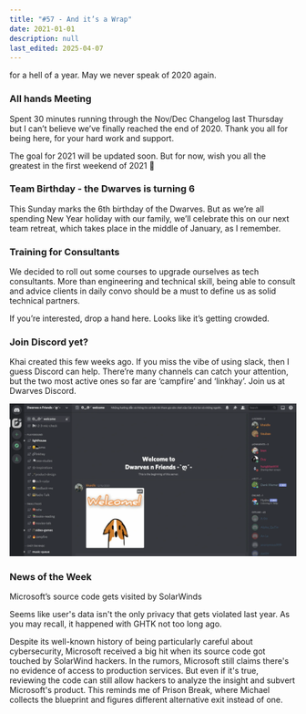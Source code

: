 ```yaml
---
title: "#57 - And it’s a Wrap"
date: 2021-01-01
description: null
last_edited: 2025-04-07
---
```


for a hell of a year. May we never speak of 2020 again.

### All hands Meeting

Spent 30 minutes running through the Nov/Dec Changelog last Thursday but I can’t believe we’ve finally reached the end of 2020. Thank you all for being here, for your hard work and support.

The goal for 2021 will be updated soon. But for now, wish you all the greatest in the first weekend of 2021 🖤

### Team Birthday - the Dwarves is turning 6

This Sunday marks the 6th birthday of the Dwarves. But as we’re all spending New Year holiday with our family, we’ll celebrate this on our next team retreat, which takes place in the middle of January, as I remember.

### Training for Consultants

We decided to roll out some courses to upgrade ourselves as tech consultants. More than engineering and technical skill, being able to consult and advice clients in daily convo should be a must to define us as solid technical partners.

If you’re interested, drop a hand here. Looks like it’s getting crowded.

### Join Discord yet?

Khai created this few weeks ago. If you miss the vibe of using slack, then I guess Discord can help. There’re many channels can catch your attention, but the two most active ones so far are ‘campfire’ and ‘linkhay’. Join us at Dwarves Discord.

![](assets/notion-image-1744007090430-k9iog.webp)

### News of the Week

Microsoft’s source code gets visited by SolarWinds

Seems like user's data isn't the only privacy that gets violated last year. As you may recall, it happened with GHTK not too long ago.

Despite its well-known history of being particularly careful about cybersecurity, Microsoft received a big hit when its source code got touched by SolarWind hackers. In the rumors, Microsoft still claims there's no evidence of access to production services. But even if it's true, reviewing the code can still allow hackers to analyze the insight and subvert Microsoft's product. This reminds me of Prison Break, where Michael collects the blueprint and figures different alternative exit instead of one.
